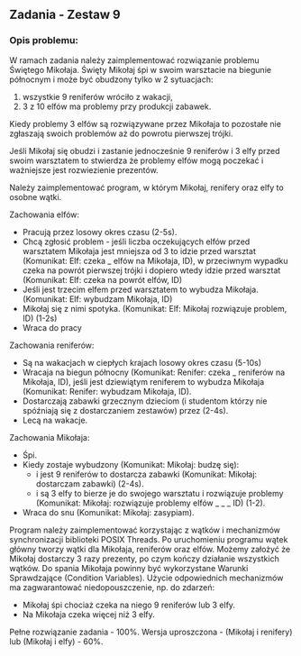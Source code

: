 ## Zadania - Zestaw 9
### Opis problemu:
W ramach zadania należy zaimplementować rozwiązanie problemu Świętego Mikołaja.
Święty Mikołaj śpi w swoim warsztacie na biegunie północnym i może być obudzony tylko w 2 sytuacjach:
1) wszystkie 9 reniferów wróciło z wakacji,
2) 3 z 10 elfów ma problemy przy produkcji zabawek.

Kiedy problemy 3 elfów są rozwiązywane przez Mikołaja to pozostałe nie zgłaszają swoich problemów aż do powrotu pierwszej trójki.

Jeśli Mikołaj się obudzi i zastanie jednocześnie 9 reniferów i 3 elfy przed swoim warsztatem to stwierdza że problemy elfów mogą poczekać i ważniejsze jest rozwiezienie prezentów.

Należy zaimplementować program, w którym Mikołaj, renifery oraz elfy to osobne wątki.

Zachowania elfów:

* Pracują przez losowy okres czasu (2-5s).
* Chcą zgłosić problem - jeśli liczba oczekujących elfów przed warsztatem Mikołaja jest mniejsza od 3 to idzie przed warsztat (Komunikat: Elf: czeka _ elfów na Mikołaja, ID), w przeciwnym wypadku czeka na powrót pierwszej trójki i dopiero wtedy idzie przed warsztat (Komunikat: Elf: czeka na powrót elfów, ID)
* Jeśli jest trzecim elfem przed warsztatem to wybudza Mikołaja. (Komunikat: Elf: wybudzam Mikołaja, ID)
* Mikołaj się z nimi spotyka. (Komunikat: Elf: Mikołaj rozwiązuje problem, ID) (1-2s)
* Wraca do pracy

Zachowania reniferów:

* Są na wakacjach w ciepłych krajach losowy okres czasu (5-10s)
* Wracaja na biegun północny (Komunikat: Renifer: czeka _ reniferów na Mikołaja, ID), jeśli jest dziewiątym reniferem to wybudza Mikołaja (Komunikat: Renifer: wybudzam Mikołaja, ID).
* Dostarczają zabawki grzecznym dzieciom (i studentom którzy nie spóźniają się z dostarczaniem zestawów) przez (2-4s).   
* Lecą na wakacje.

Zachowania Mikołaja:

* Śpi.
* Kiedy zostaje wybudzony (Komunikat: Mikołaj: budzę się):
  * i jest 9 reniferów to dostarcza zabawki (Komunikat: Mikołaj: dostarczam zabawki) (2-4s).
  * i są 3 elfy to bierze je do swojego warsztatu i rozwiązuje problemy (Komunikat: Mikołaj: rozwiązuje problemy elfów _ _ _ ID) (1-2). 
* Wraca do snu (Komunikat: Mikołaj: zasypiam).
  
Program należy zaimplementować korzystając z wątków i mechanizmów synchronizacji biblioteki POSIX Threads. Po uruchomieniu programu wątek główny tworzy wątki dla Mikołaja, reniferów oraz elfów. Możemy założyć że Mikołaj dostarczy 3 razy prezenty, po czym kończy działanie wszystkich wątków. Do spania Mikołaja powinny być wykorzystane Warunki Sprawdzające (Condition Variables). Użycie odpowiednich mechanizmów ma zagwarantować niedopouszczenie, np. do zdarzeń:

* Mikołaj śpi chociaż czeka na niego 9 reniferów lub 3 elfy.
* Na Mikołaja czeka więcej niż 3 elfy.

Pełne rozwiązanie zadania - 100%. Wersja uproszczona - (Mikołaj i renifery) lub (Mikołaj i elfy) - 60%.